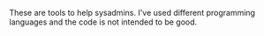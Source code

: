 These are tools to help sysadmins.
I've used different programming languages and the code is not intended to be good.
